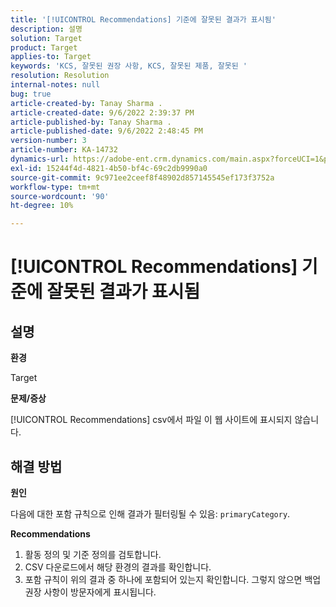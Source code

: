 ```yaml
---
title: '[!UICONTROL Recommendations] 기준에 잘못된 결과가 표시됨'
description: 설명
solution: Target
product: Target
applies-to: Target
keywords: 'KCS, 잘못된 권장 사항, KCS, 잘못된 제품, 잘못된 '
resolution: Resolution
internal-notes: null
bug: true
article-created-by: Tanay Sharma .
article-created-date: 9/6/2022 2:39:37 PM
article-published-by: Tanay Sharma .
article-published-date: 9/6/2022 2:48:45 PM
version-number: 3
article-number: KA-14732
dynamics-url: https://adobe-ent.crm.dynamics.com/main.aspx?forceUCI=1&pagetype=entityrecord&etn=knowledgearticle&id=43ddcfba-f12d-ed11-9db1-002248086735
exl-id: 15244f4d-4821-4b50-bf4c-69c2db9990a0
source-git-commit: 9c971ee2ceef8f48902d857145545ef173f3752a
workflow-type: tm+mt
source-wordcount: '90'
ht-degree: 10%

---
```


# [!UICONTROL Recommendations] 기준에 잘못된 결과가 표시됨

## 설명


<b>환경</b>

Target



<b>문제/증상</b>

[!UICONTROL Recommendations] csv에서 파일 이 웹 사이트에 표시되지 않습니다.


## 해결 방법


<b>원인</b>

다음에 대한 포함 규칙으로 인해 결과가 필터링될 수 있음: `primaryCategory`.



<b>Recommendations</b>

1. 활동 정의 및 기준 정의를 검토합니다.
2. CSV 다운로드에서 해당 환경의 결과를 확인합니다.
3. 포함 규칙이 위의 결과 중 하나에 포함되어 있는지 확인합니다. 그렇지 않으면 백업 권장 사항이 방문자에게 표시됩니다.
